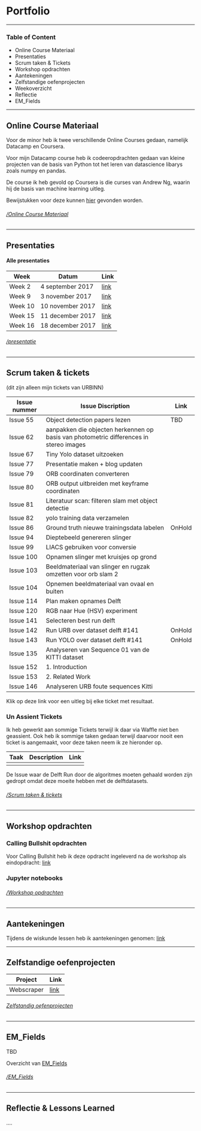 # Portfolio 

-------------------------------

### Table of Content

- Online Course Materiaal
- Presentaties
- Scrum taken & Tickets
- Workshop opdrachten
- Aantekeningen
- Zelfstandige oefenprojecten
- Weekoverzicht
- Reflectie
- EM_Fields

------------------------------------------------

## Online Course Materiaal

Voor de minor heb ik twee verschillende Online Courses gedaan, namelijk Datacamp en Coursera. 

Voor mijn Datacamp course heb ik codeeropdrachten gedaan van kleine projecten van de basis van Python tot het leren van datascience libarys zoals numpy en pandas. 

De course ik heb gevold op Coursera is die curses van Andrew Ng, waarin hij de basis van machine learning uitleg. 

Bewijstukken voor deze kunnen [hier](Portfolio-ADS/Online_Course_Materiaal) gevonden worden.


###### [_/Online Course Materiaal_](/Online%20Course%20Materiaal)

---------------------------------------------------

## Presentaties

#### Alle presentaties

| Week | Datum | Link |
|------|-------|------|
|Week 2|4 september 2017| [link](/Presentatie/Week_2/Week_1_Sprint_1.pdf)|
|Week 9|3 november 2017| [link](/Presentatie/Week_9/Week_9-Presentatie.pdf)|
|Week 10|10 november 2017| [link](/Presentatie/Week_10/Week_10-Presentatie.pdf)|
|Week 15|11 december 2017| [link](/Presentatie/Week_15/Week_15-Presentatie.pdf)|
|Week 16|18 december 2017| [link](/Presentatie/Week_16/Week_16-Presentatie.pdf)|

###### [_/presentatie_](/Presentatie)
----------------------------------------------------

## Scrum taken & tickets
(dit zijn alleen mijn tickets van URBINN) 

| Issue nummer | Issue Discription | Link |
| -------------|--------------|------|
| Issue 55 | Object detection papers lezen | TBD |
| Issue 62     | aanpakken die objecten herkennen op basis van photometric differences in stereo images  |   |
| Issue 67     | Tiny Yolo dataset uitzoeken  |  |
| Issue 77 | Presentatie maken + blog updaten  |
| Issue 79 | ORB coordinaten converteren |  |
| Issue 80 | ORB output uitbreiden met keyframe coordinaten |  |
| Issue 81 | Literatuur scan: filteren slam met object detectie|  | 
| Issue 82 | yolo training data verzamelen |  |
| Issue 86 | Ground truth nieuwe trainingsdata labelen | OnHold  |
| Issue 94 | Dieptebeeld genereren slinger |  | 
| Issue 99 | LIACS gebruiken voor conversie |  |
| Issue 100 | Opnamen slinger met kruisjes op grond |  |
| Issue 103 | Beeldmateriaal van slinger en rugzak omzetten voor orb slam 2 |  | 
| Issue 104 | Opnemen beeldmateriaal van ovaal en buiten |  |
| Issue 114 | Plan maken opnames Delft|  |
| Issue 120 | RGB naar Hue (HSV) experiment |  |
| Issue 141 | Selecteren best run delft |  |
| Issue 142 | Run URB over dataset delft #141 | OnHold  |
| Issue 143 | Run YOLO over dataset delft #141 | OnHold  |
| Issue 135 | Analyseren van Sequence 01 van de KITTI dataset |  |
| Issue 152 | 1. Introduction |  |
| Issue 153 | 2. Related Work |  |
| Issue 146 | Analyseren URB foute sequences Kitti |   | 

Klik op deze link voor een uitleg bij elke ticket met resultaat.

### Un Assient Tickets
Ik heb gewerkt aan sommige Tickets terwijl ik daar via Waffle niet ben geassient. Ook heb ik sommige taken gedaan terwijl daarvoor nooit een ticket is aangemaakt, voor deze taken neem ik ze hieronder op. 

| Taak | Description | Link |
|-------|----------|------------|
|		|		   |			|




De Issue waar de Delft Run door de algoritmes moeten gehaald worden zijn gedropt omdat deze moeite hebben met de delftdatasets. 



###### [_/Scrum taken & tickets_](/Scrum%20taken%20%26%20Tickets)

------------------------------------------------------------------------------------------

## Workshop opdrachten

### Calling Bullshit opdrachten

Voor Calling Bullshit heb ik deze opdracht ingeleverd na de workshop als eindopdracht: [link](/Workshop_opdrachten/Calling_Bullshit/Bullshit_opdracht.pdf)



### Jupyter notebooks 





###### [_/Workshop opdrachten_](/Workshop%20opdrachten)
---------------------------------------------------------------------------------------------


## Aantekeningen


Tijdens de wiskunde lessen heb ik aantekeningen genomen: [link](Aantekeningen/Wiskunde/)

-------------------------------------------------------------------------------------------

## Zelfstandige oefenprojecten

|Project | Link |
|--------|------|
|Webscraper|[link](/Zelfstandige%20oefenprojecten/Webscrape)|





###### [_Zelfstandig oefenprojecten_](/Zelfstandige%20oefenprojecten)


---------------------------------------------------------------------------------------------


## EM_Fields

TBD

Overzicht van [EM_Fields](/EM-Fields) 

###### [_/EM_Fields_](EM-Fields)


-----------------------------------------------

## Reflectie & Lessons Learned

....







